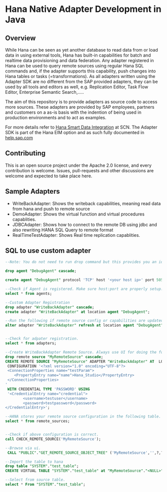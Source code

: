 # Hana Native Adapter Development in Java

## Overview

While Hana can be seen as yet another database to read data from or load data in using external tools, Hana has built-in capabilities for batch and realtime data provisioning and data federation.
Any adapter registered in Hana can be used to query remote sources using regular Hana SQL commands and, if the adapter supports this capability, push changes into Hana tables or tasks (=transformations). As all adapters written using the Adapter SDK are no different from the SAP provided adapters, they can be used by all tools and editors as well, e.g. Replication Editor, Task Flow Editor, Enterprise Semantic Search,.....

The aim of this repository is to provide adapters as source code to access more sources. These adapters are provided by SAP employees, partners and customers on a as-is basis with the indention of being used in production environments and to act as examples.

For more details refer to [Hana Smart Data Integration](http://scn.sap.com/community/developer-center/hana/blog/2014/12/08/hana-sps09-smart-data-integration--adapters) at SCN.
The Adapter SDK is part of the Hana EIM option and as such fully documented in [help.sap.com](http://help.sap.com/saphelp_hana_options_eim/helpdata/en/d4/b02f02b92a4242a57a6d1a9b84ea7c/content.htm?current_toc=/en/8f/e39f672f4542ada5ff9d821b296efa/plain.htm&show_children=true)


## Contributing

This is an open source project under the Apache 2.0 license, and every contribution is welcome. Issues, pull-requests and other discussions are welcome and expected to take place here. 

## Sample Adapters

 * WriteBackAdapter: Shows the writeback capabilities, meaning read data from hana and push to remote source
 * DemoAdapter: Shows the virtual function and virtual procedures capablities.
 * JDBCAdapter: Shows how to connect to the remote DB using jdbc and also rewriting HANA SQL Query to remote format
 * RealTimeTestAdapter: Shows Real time replication capablities.


## SQL to use custom adapter

```sql
--Note: You do not need to run drop command but this provides you an idea what command to run for clean up

drop agent "DebugAgent" cascade;

create agent "DebugAgent" protocol 'TCP' host '<your host ip>' port 5050;

--Check if Agent is registered. Make sure host:port are properly setup.
select * from agents;

--Custom Adapter Registration
drop adapter "WriteBackAdapter" cascade;
create adapter "WriteBackAdapter" at location agent "DebugAgent";

--Run the following if remote source config or capabilities are updated.
alter adapter "WriteBackAdapter" refresh at location agent "DebugAgent";


--Check for adpater registration.
select * from adapters;

--Create WriteBackAdapter Remote Source. Always use UI for doing the following but you can use SQL for testing.
drop remote source "MyRemoteSource" cascade;
CREATE REMOTE SOURCE "MyRemoteSource" ADAPTER "WriteBackAdapter" AT  LOCATION agent "DebugAgent" 
 CONFIGURATION '<?xml version="1.0" encoding="UTF-8"?>
 <ConnectionProperties name="testParam">
	<PropertyEntry name="name">Hana_Studio</PropertyEntry>
 </ConnectionProperties>
'	
 WITH CREDENTIAL TYPE 'PASSWORD' USING 
 '<CredentialEntry name="credential">
		<username>testuser</username>
		<password>testpassword</password>
</CredentialEntry>';

--HANA stores your remote source configuration in the following table.
select * from remote_sources;


--Check if above configuration is correct.
call CHECK_REMOTE_SOURCE('MyRemoteSource');

--Browse via ui.
 CALL "PUBLIC"."GET_REMOTE_SOURCE_OBJECT_TREE" ('MyRemoteSource','',?,?);

--Import the table to hana
drop table "SYSTEM"."test_table";
CREATE VIRTUAL TABLE "SYSTEM"."test_table" at "MyRemoteSource"."<NULL>"."<NULL>"."InMemoryTable";

--Select from source table.
select * From "SYSTEM"."test_table";

```
